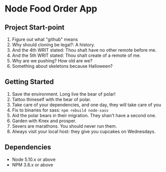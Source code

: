 # Node Food Order App

## Project Start-point

1. Figure out what "github" means
2. Why should cloning be legal?: A history.
3. And the 4th WRIT stated: Thou shalt have no other remote before me.
4. And the 5th WRIT stated: Thou shalt create of a remote of me.
5. Why are we pushing? How old are we?
6. Something about skeletons because Halloween? 

## Getting Started

1. Save the environment. Long live the bear of polar!
2. Tattoo thineself with the bear of polar. 
3. Take care of your dependencies, and one day, they will take care of you
4. Fix to binaries for sass: `npm rebuild node-sass`
5. Aid the polar bears in their migration. They shan't have a second one.
6. Garden with Knex and prosper.
7. Severs are marathons. You should never run them.
8. Always visit your local host: they give you cupcakes on Wednesdays.

## Dependencies

- Node 5.10.x or above
- NPM 3.8.x or above
